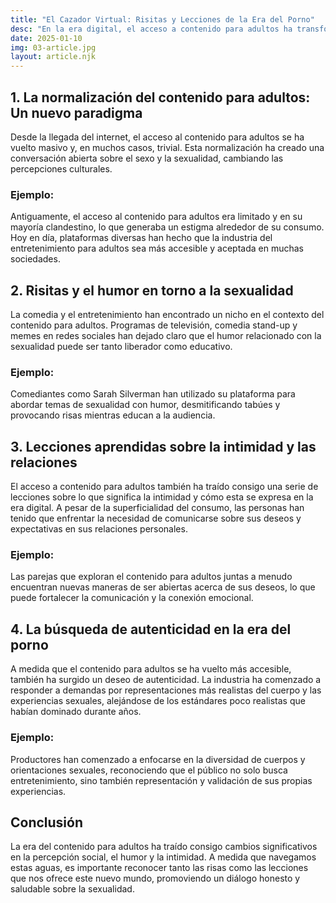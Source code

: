 ```yaml
---
title: "El Cazador Virtual: Risitas y Lecciones de la Era del Porno"
desc: "En la era digital, el acceso a contenido para adultos ha transformado la manera en que consumimos entretenimiento. Este artículo explora las risas y lecciones que dejamos atrás en este contexto."
date: 2025-01-10
img: 03-article.jpg
layout: article.njk
---
```


<h2>1. La normalización del contenido para adultos: Un nuevo paradigma</h2>  
<p>Desde la llegada del internet, el acceso al contenido para adultos se ha vuelto masivo y, en muchos casos, trivial. Esta normalización ha creado una conversación abierta sobre el sexo y la sexualidad, cambiando las percepciones culturales.</p>  
<h3>Ejemplo:</h3>  
<p>Antiguamente, el acceso al contenido para adultos era limitado y en su mayoría clandestino, lo que generaba un estigma alrededor de su consumo. Hoy en día, plataformas diversas han hecho que la industria del entretenimiento para adultos sea más accesible y aceptada en muchas sociedades.</p>  

<h2>2. Risitas y el humor en torno a la sexualidad</h2>  
<p>La comedia y el entretenimiento han encontrado un nicho en el contexto del contenido para adultos. Programas de televisión, comedia stand-up y memes en redes sociales han dejado claro que el humor relacionado con la sexualidad puede ser tanto liberador como educativo.</p>  
<h3>Ejemplo:</h3>  
<p>Comediantes como Sarah Silverman han utilizado su plataforma para abordar temas de sexualidad con humor, desmitificando tabúes y provocando risas mientras educan a la audiencia.</p>  

<h2>3. Lecciones aprendidas sobre la intimidad y las relaciones</h2>  
<p>El acceso a contenido para adultos también ha traído consigo una serie de lecciones sobre lo que significa la intimidad y cómo esta se expresa en la era digital. A pesar de la superficialidad del consumo, las personas han tenido que enfrentar la necesidad de comunicarse sobre sus deseos y expectativas en sus relaciones personales.</p>  
<h3>Ejemplo:</h3>  
<p>Las parejas que exploran el contenido para adultos juntas a menudo encuentran nuevas maneras de ser abiertas acerca de sus deseos, lo que puede fortalecer la comunicación y la conexión emocional.</p>  

<h2>4. La búsqueda de autenticidad en la era del porno</h2>  
<p>A medida que el contenido para adultos se ha vuelto más accesible, también ha surgido un deseo de autenticidad. La industria ha comenzado a responder a demandas por representaciones más realistas del cuerpo y las experiencias sexuales, alejándose de los estándares poco realistas que habían dominado durante años.</p>  
<h3>Ejemplo:</h3>  
<p>Productores han comenzado a enfocarse en la diversidad de cuerpos y orientaciones sexuales, reconociendo que el público no solo busca entretenimiento, sino también representación y validación de sus propias experiencias.</p>  

<h2>Conclusión</h2>  
<p>La era del contenido para adultos ha traído consigo cambios significativos en la percepción social, el humor y la intimidad. A medida que navegamos estas aguas, es importante reconocer tanto las risas como las lecciones que nos ofrece este nuevo mundo, promoviendo un diálogo honesto y saludable sobre la sexualidad.</p>
